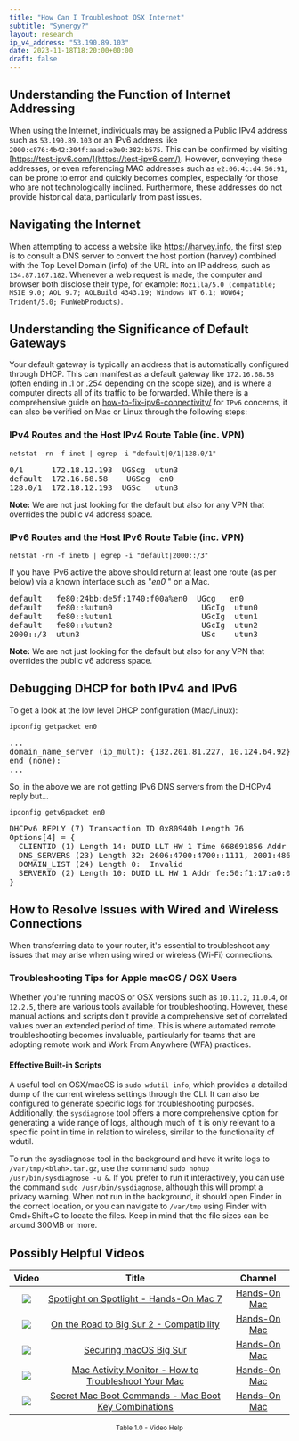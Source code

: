 ```yaml
---
title: "How Can I Troubleshoot OSX Internet"
subtitle: "Synergy?"
layout: research
ip_v4_address: "53.190.89.103"
date: 2023-11-18T18:20:00+00:00
draft: false
---
```


## Understanding the Function of Internet Addressing

When using the Internet, individuals may be assigned a Public IPv4 address such as ```53.190.89.103``` or an IPv6 address like ```2000:c876:4b42:304f:aaad:e3e0:382:b575```. This can be confirmed by visiting [https://test-ipv6.com/](https://test-ipv6.com/). However, conveying these addresses, or even referencing MAC addresses such as ```e2:06:4c:d4:56:91```, can be prone to error and quickly becomes complex, especially for those who are not technologically inclined. Furthermore, these addresses do not provide historical data, particularly from past issues.
## Navigating the Internet
When attempting to access a website like https://harvey.info, the first step is to consult a DNS server to convert the host portion (harvey) combined with the Top Level Domain (info) of the URL into an IP address, such as ```134.87.167.182```. Whenever a web request is made, the computer and browser both disclose their type, for example: ```Mozilla/5.0 (compatible; MSIE 9.0; AOL 9.7; AOLBuild 4343.19; Windows NT 6.1; WOW64; Trident/5.0; FunWebProducts)```.
## Understanding the Significance of Default Gateways
Your default gateway is typically an address that is automatically configured through DHCP. This can manifest as a default gateway like ```172.16.68.58``` (often ending in .1 or .254 depending on the scope size), and is where a computer directs all of its traffic to be forwarded. While there is a comprehensive guide on [how-to-fix-ipv6-connectivity/](/blog/how-to-fix-ipv6-connectivity/) for ```IPv6``` concerns, it can also be verified on Mac or Linux through the following steps:
### IPv4 Routes and the Host IPv4 Route Table (inc. VPN)
```netstat -rn -f inet | egrep -i "default|0/1|128.0/1"```

<pre>
0/1      172.18.12.193  UGScg  utun3
default  172.16.68.58    UGScg  en0
128.0/1  172.18.12.193  UGSc   utun3</pre>

**Note:** We are not just looking for the default but also for any VPN that overrides the public v4 address space.

### IPv6 Routes and the Host IPv6 Route Table (inc. VPN)
```netstat -rn -f inet6 | egrep -i "default|2000::/3"```

If you have IPv6 active the above should return at least one route (as per below) via a known interface such as "_en0_ " on a Mac. 

<pre>
default   fe80:24bb:de5f:1740:f00a%en0  UGcg   en0
default   fe80::%utun0                   UGcIg  utun0
default   fe80::%utun1                   UGcIg  utun1
default   fe80::%utun2                   UGcIg  utun2
2000::/3  utun3                          USc    utun3</pre>

**Note:** We are not just looking for the default but also for any VPN that overrides the public v6 address space.
<br>

## Debugging DHCP for both IPv4 and IPv6

To get a look at the low level DHCP configuration (Mac/Linux): 

```ipconfig getpacket en0```

<pre>
...
domain_name_server (ip_mult): {132.201.81.227, 10.124.64.92}
end (none):
...</pre>

So, in the above we are not getting IPv6 DNS servers from the DHCPv4 reply but...

```ipconfig getv6packet en0```

<pre>
DHCPv6 REPLY (7) Transaction ID 0x80940b Length 76
Options[4] = {
  CLIENTID (1) Length 14: DUID LLT HW 1 Time 668691856 Addr e2:06:4c:d4:56:91
  DNS_SERVERS (23) Length 32: 2606:4700:4700::1111, 2001:4860:4860::8844
  DOMAIN_LIST (24) Length 0:  Invalid
  SERVERID (2) Length 10: DUID LL HW 1 Addr fe:50:f1:17:a0:04
}</pre>




## How to Resolve Issues with Wired and Wireless Connections
When transferring data to your router, it's essential to troubleshoot any issues that may arise when using wired or wireless (Wi-Fi) connections.
### Troubleshooting Tips for Apple macOS / OSX Users
Whether you're running macOS or OSX versions such as ```10.11.2```, ```11.0.4```, or ```12.2.5```, there are various tools available for troubleshooting. However, these manual actions and scripts don't provide a comprehensive set of correlated values over an extended period of time. This is where automated remote troubleshooting becomes invaluable, particularly for teams that are adopting remote work and Work From Anywhere (WFA) practices.
#### Effective Built-in Scripts
A useful tool on OSX/macOS is ```sudo wdutil info```, which provides a detailed dump of the current wireless settings through the CLI. It can also be configured to generate specific logs for troubleshooting purposes. Additionally, the ```sysdiagnose``` tool offers a more comprehensive option for generating a wide range of logs, although much of it is only relevant to a specific point in time in relation to wireless, similar to the functionality of wdutil.

To run the sysdiagnose tool in the background and have it write logs to ```/var/tmp/<blah>.tar.gz```, use the command ```sudo nohup /usr/bin/sysdiagnose -u &```. If you prefer to run it interactively, you can use the command ```sudo /usr/bin/sysdiagnose```, although this will prompt a privacy warning. When not run in the background, it should open Finder in the correct location, or you can navigate to ```/var/tmp``` using Finder with Cmd+Shift+G to locate the files. Keep in mind that the file sizes can be around 300MB or more.
## Possibly Helpful Videos

<link href="/plugins/lity/css/lity.min.css" rel="stylesheet">
<script src="/plugins/lity/js/lity.min.js"></script>
<div class="table1-start"></div>

|Video | Title | Channel |
| :---: | :---: | :---: |
|<a href="https://www.youtube.com/watch?v=RslZ4W1EPqk" data-lity><img src="https://i.ytimg.com/vi/RslZ4W1EPqk/default.jpg" class="img-fluid"></a>|<a href="https://www.youtube.com/watch?v=RslZ4W1EPqk" data-lity>Spotlight on Spotlight - Hands-On Mac 7</a>|<a target="_blank" href="https://www.youtube.com/channel/UCg43DP8MdHVcl4rFK_delBg" >Hands-On Mac</a>|
|<a href="https://www.youtube.com/watch?v=HEbK-Tignuc" data-lity><img src="https://i.ytimg.com/vi/HEbK-Tignuc/default.jpg" class="img-fluid"></a>|<a href="https://www.youtube.com/watch?v=HEbK-Tignuc" data-lity>On the Road to Big Sur 2 - Compatibility</a>|<a target="_blank" href="https://www.youtube.com/channel/UCg43DP8MdHVcl4rFK_delBg" >Hands-On Mac</a>|
|<a href="https://www.youtube.com/watch?v=7KdhJimuhNw" data-lity><img src="https://i.ytimg.com/vi/7KdhJimuhNw/default.jpg" class="img-fluid"></a>|<a href="https://www.youtube.com/watch?v=7KdhJimuhNw" data-lity>Securing macOS Big Sur</a>|<a target="_blank" href="https://www.youtube.com/channel/UCg43DP8MdHVcl4rFK_delBg" >Hands-On Mac</a>|
|<a href="https://www.youtube.com/watch?v=TWzWd_DiaJ0" data-lity><img src="https://i.ytimg.com/vi/TWzWd_DiaJ0/default.jpg" class="img-fluid"></a>|<a href="https://www.youtube.com/watch?v=TWzWd_DiaJ0" data-lity>Mac Activity Monitor - How to Troubleshoot Your Mac</a>|<a target="_blank" href="https://www.youtube.com/channel/UCg43DP8MdHVcl4rFK_delBg" >Hands-On Mac</a>|
|<a href="https://www.youtube.com/watch?v=VwNYWAxHCgM" data-lity><img src="https://i.ytimg.com/vi/VwNYWAxHCgM/default.jpg" class="img-fluid"></a>|<a href="https://www.youtube.com/watch?v=VwNYWAxHCgM" data-lity>Secret Mac Boot Commands - Mac Boot Key Combinations</a>|<a target="_blank" href="https://www.youtube.com/channel/UCg43DP8MdHVcl4rFK_delBg" >Hands-On Mac</a>|

<center><small>Table 1.0 - Video Help</small></center>
 <br>
<div class="table1-end"></div>
<script type="text/javascript">
(function() {
    $('div.table1-start').nextUntil('div.table1-end', 'table').addClass('table thead-dark table-striped table-responsive rounded').attr('id', 't1');
    $('#t1').find('thead').addClass('thead-dark');
})();
</script>
